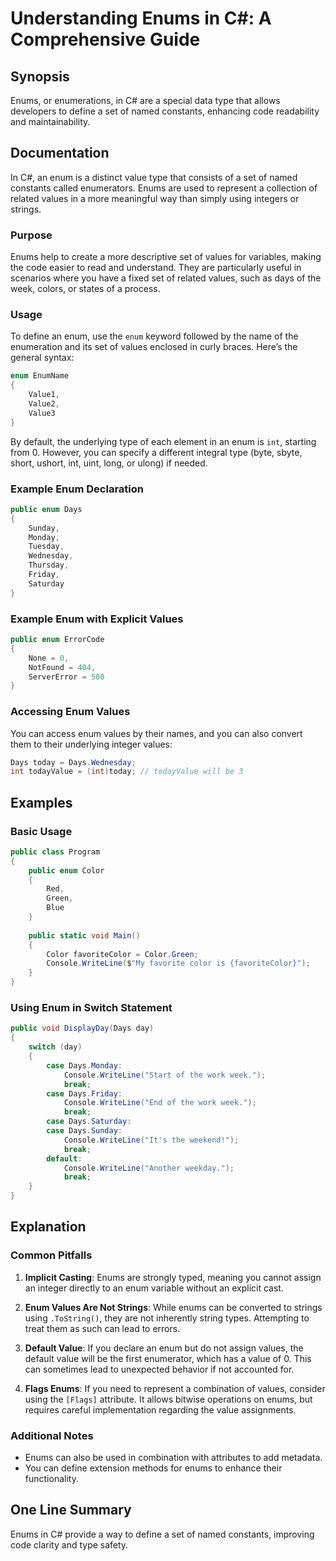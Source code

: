 <!--
Meta Description: # Understanding Enums in C#: A Comprehensive Guide ## Synopsis Enums, or enumerations, in C# are a special data type that allows developers to define ...
Meta Keywords: enum, enums, values, days, you
-->

# Understanding Enums in C#: A Comprehensive Guide

## Synopsis
Enums, or enumerations, in C# are a special data type that allows developers to define a set of named constants, enhancing code readability and maintainability.

## Documentation
In C#, an enum is a distinct value type that consists of a set of named constants called enumerators. Enums are used to represent a collection of related values in a more meaningful way than simply using integers or strings.

### Purpose
Enums help to create a more descriptive set of values for variables, making the code easier to read and understand. They are particularly useful in scenarios where you have a fixed set of related values, such as days of the week, colors, or states of a process.

### Usage
To define an enum, use the `enum` keyword followed by the name of the enumeration and its set of values enclosed in curly braces. Here’s the general syntax:

```csharp
enum EnumName
{
    Value1,
    Value2,
    Value3
}
```

By default, the underlying type of each element in an enum is `int`, starting from 0. However, you can specify a different integral type (byte, sbyte, short, ushort, int, uint, long, or ulong) if needed.

### Example Enum Declaration
```csharp
public enum Days
{
    Sunday,
    Monday,
    Tuesday,
    Wednesday,
    Thursday,
    Friday,
    Saturday
}
```

### Example Enum with Explicit Values
```csharp
public enum ErrorCode
{
    None = 0,
    NotFound = 404,
    ServerError = 500
}
```

### Accessing Enum Values
You can access enum values by their names, and you can also convert them to their underlying integer values:
```csharp
Days today = Days.Wednesday;
int todayValue = (int)today; // todayValue will be 3
```

## Examples
### Basic Usage
```csharp
public class Program
{
    public enum Color
    {
        Red,
        Green,
        Blue
    }
    
    public static void Main()
    {
        Color favoriteColor = Color.Green;
        Console.WriteLine($"My favorite color is {favoriteColor}");
    }
}
```

### Using Enum in Switch Statement
```csharp
public void DisplayDay(Days day)
{
    switch (day)
    {
        case Days.Monday:
            Console.WriteLine("Start of the work week.");
            break;
        case Days.Friday:
            Console.WriteLine("End of the work week.");
            break;
        case Days.Saturday:
        case Days.Sunday:
            Console.WriteLine("It's the weekend!");
            break;
        default:
            Console.WriteLine("Another weekday.");
            break;
    }
}
```

## Explanation
### Common Pitfalls
1. **Implicit Casting**: Enums are strongly typed, meaning you cannot assign an integer directly to an enum variable without an explicit cast.
   
2. **Enum Values Are Not Strings**: While enums can be converted to strings using `.ToString()`, they are not inherently string types. Attempting to treat them as such can lead to errors.

3. **Default Value**: If you declare an enum but do not assign values, the default value will be the first enumerator, which has a value of 0. This can sometimes lead to unexpected behavior if not accounted for.

4. **Flags Enums**: If you need to represent a combination of values, consider using the `[Flags]` attribute. It allows bitwise operations on enums, but requires careful implementation regarding the value assignments.

### Additional Notes
- Enums can also be used in combination with attributes to add metadata.
- You can define extension methods for enums to enhance their functionality.

## One Line Summary
Enums in C# provide a way to define a set of named constants, improving code clarity and type safety.